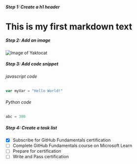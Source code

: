 ##### Step 1: Create a h1 header
# This is my first markdown text

##### Step 2: Add an image
![Image of Yaktocat](https://octodex.github.com/images/yaktocat.png)

##### Step 3: Add code snippet

###### javascript code
``` javascript
var myVar = "Hello World!"
```

###### Python code
``` python
abc = 300
```

##### Step 4: Create a task list

- [x] Subscribe for GitHub Fundamentals certification
- [ ] Complete GitHub Fundamentals course on Microsoft Learn
- [ ] Prepare for certification
- [ ] Write and Pass certification
